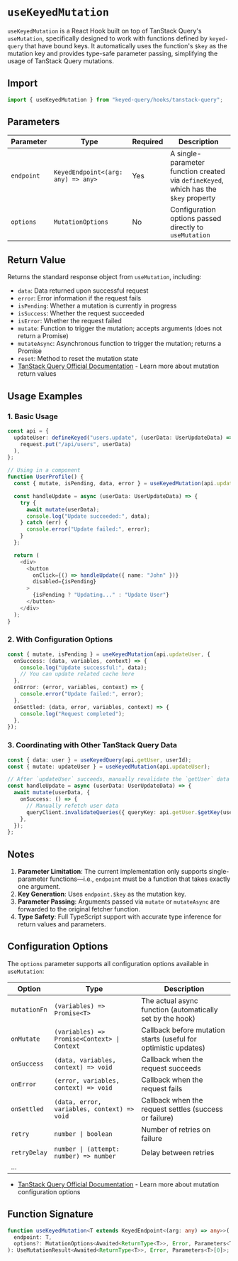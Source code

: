 # `useKeyedMutation`

`useKeyedMutation` is a React Hook built on top of TanStack Query's `useMutation`, specifically designed to work with functions defined by `keyed-query` that have bound keys. It automatically uses the function's `$key` as the mutation key and provides type-safe parameter passing, simplifying the usage of TanStack Query mutations.

## Import

```typescript
import { useKeyedMutation } from "keyed-query/hooks/tanstack-query";
```

## Parameters

| Parameter  | Type                               | Required | Description                                                                          |
| ---------- | ---------------------------------- | -------- | ------------------------------------------------------------------------------------ |
| `endpoint` | `KeyedEndpoint<(arg: any) => any>` | Yes      | A single-parameter function created via `defineKeyed`, which has the `$key` property |
| `options`  | `MutationOptions`                  | No       | Configuration options passed directly to `useMutation`                               |

## Return Value

Returns the standard response object from `useMutation`, including:

- `data`: Data returned upon successful request
- `error`: Error information if the request fails
- `isPending`: Whether a mutation is currently in progress
- `isSuccess`: Whether the request succeeded
- `isError`: Whether the request failed
- `mutate`: Function to trigger the mutation; accepts arguments (does not return a Promise)
- `mutateAsync`: Asynchronous function to trigger the mutation; returns a Promise
- `reset`: Method to reset the mutation state
- [TanStack Query Official Documentation](https://tanstack.com/query) - Learn more about mutation return values

## Usage Examples

### 1. Basic Usage

```typescript
const api = {
  updateUser: defineKeyed("users.update", (userData: UserUpdateData) =>
    request.put("/api/users", userData)
  ),
};

// Using in a component
function UserProfile() {
  const { mutate, isPending, data, error } = useKeyedMutation(api.updateUser);

  const handleUpdate = async (userData: UserUpdateData) => {
    try {
      await mutate(userData);
      console.log("Update succeeded:", data);
    } catch (err) {
      console.error("Update failed:", error);
    }
  };

  return (
    <div>
      <button
        onClick={() => handleUpdate({ name: "John" })}
        disabled={isPending}
      >
        {isPending ? "Updating..." : "Update User"}
      </button>
    </div>
  );
}
```

### 2. With Configuration Options

```typescript
const { mutate, isPending } = useKeyedMutation(api.updateUser, {
  onSuccess: (data, variables, context) => {
    console.log("Update successful:", data);
    // You can update related cache here
  },
  onError: (error, variables, context) => {
    console.error("Update failed:", error);
  },
  onSettled: (data, error, variables, context) => {
    console.log("Request completed");
  },
});
```

### 3. Coordinating with Other TanStack Query Data

```typescript
const { data: user } = useKeyedQuery(api.getUser, userId);
const { mutate: updateUser } = useKeyedMutation(api.updateUser);

// After `updateUser` succeeds, manually revalidate the `getUser` data
const handleUpdate = async (userData: UserUpdateData) => {
  await mutate(userData, {
    onSuccess: () => {
      // Manually refetch user data
      queryClient.invalidateQueries({ queryKey: api.getUser.$getKey(userId) });
    },
  });
};
```

## Notes

1. **Parameter Limitation**: The current implementation only supports single-parameter functions—i.e., `endpoint` must be a function that takes exactly one argument.
2. **Key Generation**: Uses `endpoint.$key` as the mutation key.
3. **Parameter Passing**: Arguments passed via `mutate` or `mutateAsync` are forwarded to the original fetcher function.
4. **Type Safety**: Full TypeScript support with accurate type inference for return values and parameters.

## Configuration Options

The `options` parameter supports all configuration options available in `useMutation`:

| Option       | Type                                         | Description                                                     |
| ------------ | -------------------------------------------- | --------------------------------------------------------------- |
| `mutationFn` | `(variables) => Promise<T>`                  | The actual async function (automatically set by the hook)       |
| `onMutate`   | `(variables) => Promise<Context> \| Context` | Callback before mutation starts (useful for optimistic updates) |
| `onSuccess`  | `(data, variables, context) => void`         | Callback when the request succeeds                              |
| `onError`    | `(error, variables, context) => void`        | Callback when the request fails                                 |
| `onSettled`  | `(data, error, variables, context) => void`  | Callback when the request settles (success or failure)          |
| `retry`      | `number \| boolean`                          | Number of retries on failure                                    |
| `retryDelay` | `number \| (attempt: number) => number`      | Delay between retries                                           |
| ...          |                                              |                                                                 |

- [TanStack Query Official Documentation](https://tanstack.com/query) - Learn more about mutation configuration options

## Function Signature

```typescript
function useKeyedMutation<T extends KeyedEndpoint<(arg: any) => any>>(
  endpoint: T,
  options?: MutationOptions<Awaited<ReturnType<T>>, Error, Parameters<T>[0]>
): UseMutationResult<Awaited<ReturnType<T>>, Error, Parameters<T>[0]>;
```
